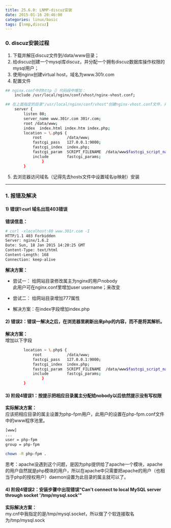 ```yaml
---
title: 25.6.0: LNMP-discuz安装
date: 2015-01-16 20:46:00
categories: linux/basic
tags: [lnmp,discuz]
---
```


### 0. discuz安装过程
1. 下载并解压discuz文件到/data/www目录；
2. 给discuz创建一个mysql库discuz，并分配一个拥有discuz数据库操作权限的mysql用户；
3. 使用nginx创建virtual host，域名为www.301r.com
4. 配置文件

``` bash
## nginx.conf中的http｛｝代码段中增加：
    include /usr/local/nginx/conf/vhost/nginx-vhost.conf;

## 在上面指定的目录"/usr/local/nginx/conf/vhost"创建nginx-vhost.conf文件，并增加以下字段：
    server {
        listen 80;
        server_name www.301r.com 301r.com;
        root /data/www;
        index  index.html index.htm index.php;
        location ~ \.php$ {
            root           /data/www;
            fastcgi_pass   127.0.0.1:9000;
            fastcgi_index  index.php;
            fastcgi_param  SCRIPT_FILENAME  /data/www$fastcgi_script_name;
            include        fastcgi_params;
                }
        }
```
5. 去浏览器访问域名（记得先去hosts文件中设置域名ip映射）安装

---

### 1. 报错及解决
#### 1) 错误1:curl 域名出现403错误
**错误信息：**
``` bash
# curl -xlocalhost:80 www.301r.com -I
HTTP/1.1 403 Forbidden
Server: nginx/1.6.2
Date: Sun, 18 Jan 2015 14:20:25 GMT
Content-Type: text/html
Content-Length: 168
Connection: keep-alive
```

**解决方案：**
- 尝试一：
给网站目录修改属主为nginx的用户nobody    
此用户可在nginx.conf里增加user username；来改变
- 尝试二：
给网站目录增加777属性

- 解决方案：在index字段增加index.php

#### 2) 错误2：错误一解决之后，在浏览器里刷新出来php的内容，而不是将其解析。
**解决方案：**  
增加以下字段
``` bash
        location ~ \.php$ {
            root           /data/www;
            fastcgi_pass   127.0.0.1:9000;
            fastcgi_index  index.php;
            fastcgi_param  SCRIPT_FILENAME  /data/www$fastcgi_script_name;  #这里很关键
            include        fastcgi_params;
                }
        }
```

#### 3) 阶段4错误1：按提示把相应目录属主分配给nobody以后依然提示没有写权限
**实际解决方案：**  
应该把相应目录的属主设置为php-fpm用户，此用户的设置在php-fpm.conf文件中的www程序池里。
``` bash
[www]
...
user = php-fpm
group = php-fpm

chown -R php-fpm .
```
思考：apache没遇到这个问题，是因为php提供给了apache一个模块，apache的用户自然就是php模块的用户，所以在apache中只需要把apache的用户（也相当于php的授权用户）daemon设置为此目录的属主就可以了。

#### 4) 阶段4错误2：安装步骤中出现错误"Can't connect to local MySQL server through socket '/tmp/mysql.sock'"
**实际解决方案：**  
my.cnf中我指定的是/tmp/mysql.socket，所以做了个软连接取名为/tmp/mysql.sock
